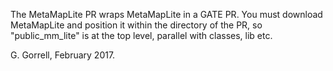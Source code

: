 The MetaMapLite PR wraps MetaMapLite in a GATE PR.
You must download MetaMapLite and position it within
the directory of the PR, so "public_mm_lite" is at
the top level, parallel with classes, lib etc.

G. Gorrell, February 2017.

